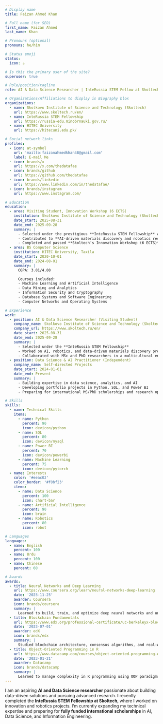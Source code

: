 ```yaml
---
# Display name
title: Faizan Ahmed Khan

# Full name (for SEO)
first_name: Faizan Ahmed
last_name: Khan

# Pronouns (optional)
pronouns: he/him

# Status emoji
status:
  icon: ☕️

# Is this the primary user of the site?
superuser: true

# Role/position/tagline
role: AI & Data Science Researcher | InteRussia STEM Fellow at Skoltech | BS Computer Science, HITEC University

# Organizations/Affiliations to display in Biography blox
organizations:
  - name: Skolkovo Institute of Science and Technology (Skoltech)
    url: https://www.skoltech.ru/en/
  - name: InteRussia STEM Fellowship
    url: https://russia-edu.minobrnauki.gov.ru/
  - name: HITEC University
    url: https://hitecuni.edu.pk/

# Social network links
profiles:
  - icon: at-symbol
    url: 'mailto:faizanahmedkhan48@gmail.com'
    label: E-mail Me
  - icon: brands/x
    url: https://x.com/thedatafae
  - icon: brands/github
    url: https://github.com/thedatafae
  - icon: brands/linkedin
    url: https://www.linkedin.com/in/thedatafae/
  - icon: brands/instagram
    url: https://www.instagram.com/

# Education
education:
  - area: Visiting Student, Innovation Workshop (6 ECTS)
    institution: Skolkovo Institute of Science and Technology (Skoltech), Russia
    date_start: 2025-08-31
    date_end: 2025-09-28
    summary: |
      - Selected under the prestigious **InteRussia STEM Fellowship** at Skoltech, Moscow  
      - Contributed to **AI-driven materials discovery and robotics research**  
      - Completed and passed **Skoltech’s Innovation Workshop (6 ECTS)** on innovation and entrepreneurship
  - area: BS Computer Science
    institution: HITEC University, Taxila
    date_start: 2020-10-01
    date_end: 2024-08-01
    summary: |
      CGPA: 3.01/4.00  

      Courses included:
      - Machine Learning and Artificial Intelligence  
      - Data Mining and Analytics  
      - Information Security and Cryptography  
      - Database Systems and Software Engineering  
      - Computer Networks and Operating Systems

# Experience
work:
  - position: AI & Data Science Researcher (Visiting Student)
    company_name: Skolkovo Institute of Science and Technology (Skoltech)
    company_url: https://www.skoltech.ru/en/
    date_start: 2025-08-31
    date_end: 2025-09-28
    summary: |
      - Selected under the **InteRussia STEM Fellowship**  
      - Worked on AI, robotics, and data-driven materials discovery projects  
      - Collaborated with MSc and PhD researchers in a multicultural environment  
  - position: Data Science & AI Practitioner (Independent)
    company_name: Self-directed Projects
    date_start: 2024-01-01
    date_end: Present
    summary: |
      - Building expertise in data science, analytics, and AI  
      - Developing portfolio projects in Python, SQL, and Power BI  
      - Preparing for international MS/PhD scholarships and research opportunities

# Skills
skills:
  - name: Technical Skills
    items:
      - name: Python
        percent: 90
        icon: devicon/python
      - name: SQL
        percent: 80
        icon: devicon/mysql
      - name: Power BI
        percent: 70
        icon: devicon/powerbi
      - name: Machine Learning
        percent: 75
        icon: devicon/pytorch
  - name: Interests
    color: '#eeac02'
    color_border: '#f0bf23'
    items:
      - name: Data Science
        percent: 100
        icon: chart-bar
      - name: Artificial Intelligence
        percent: 90
        icon: brain
      - name: Robotics
        percent: 80
        icon: robot

# Languages
languages:
  - name: English
    percent: 100
  - name: Urdu
    percent: 100
  - name: Chinese
    percent: 60

# Awards
awards:
  - title: Neural Networks and Deep Learning
    url: https://www.coursera.org/learn/neural-networks-deep-learning
    date: '2023-11-25'
    awarder: Coursera
    icon: brands/coursera
    summary: |
      Learned to build, train, and optimize deep neural networks and understand the core principles behind modern AI systems.
  - title: Blockchain Fundamentals
    url: https://www.edx.org/professional-certificate/uc-berkeleyx-blockchain-fundamentals
    date: '2023-07-01'
    awarder: edX
    icon: brands/edx
    summary: |
      Studied blockchain architecture, consensus algorithms, and real-world decentralized systems applications.
  - title: Object-Oriented Programming in R
    url: https://www.datacamp.com/courses/object-oriented-programming-with-s3-and-r6-in-r
    date: '2023-01-21'
    awarder: Datacamp
    icon: brands/datacamp
    summary: |
      Learned to manage complexity in R programming using OOP paradigms with S3 and R6 systems.
---
```


I am an aspiring **AI and Data Science researcher** passionate about building data-driven solutions and pursuing advanced research. I recently completed the **InteRussia STEM Fellowship at Skoltech**, where I worked on innovation and robotics projects. I’m currently expanding my technical expertise and preparing for **fully funded international scholarships** in AI, Data Science, and Information Engineering.
